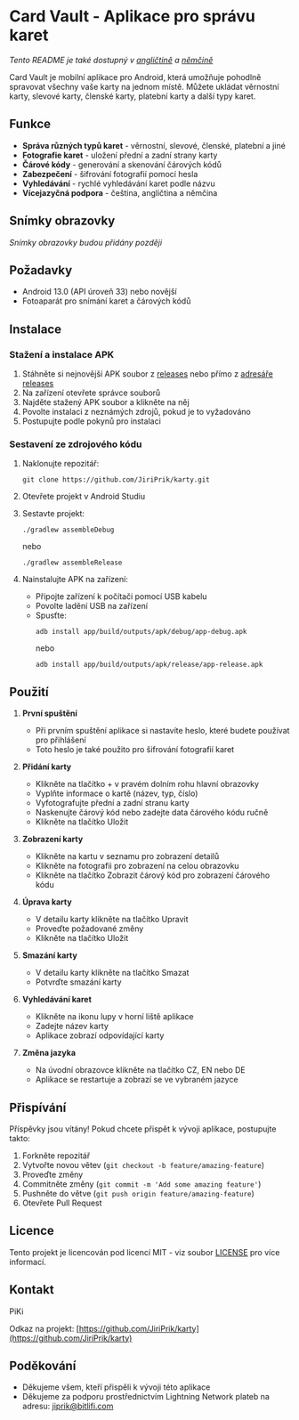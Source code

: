 # Card Vault - Aplikace pro správu karet

*Tento README je také dostupný v [angličtině](README.md) a [němčině](README_DE.md)*

Card Vault je mobilní aplikace pro Android, která umožňuje pohodlně spravovat všechny vaše karty na jednom místě. Můžete ukládat věrnostní karty, slevové karty, členské karty, platební karty a další typy karet.

<!-- Logo aplikace bude přidáno později -->

## Funkce

- **Správa různých typů karet** - věrnostní, slevové, členské, platební a jiné
- **Fotografie karet** - uložení přední a zadní strany karty
- **Čárové kódy** - generování a skenování čárových kódů
- **Zabezpečení** - šifrování fotografií pomocí hesla
- **Vyhledávání** - rychlé vyhledávání karet podle názvu
- **Vícejazyčná podpora** - čeština, angličtina a němčina

## Snímky obrazovky

*Snímky obrazovky budou přidány později*

## Požadavky

- Android 13.0 (API úroveň 33) nebo novější
- Fotoaparát pro snímání karet a čárových kódů

## Instalace

### Stažení a instalace APK

1. Stáhněte si nejnovější APK soubor z [releases](https://github.com/JiriPrik/karty/releases) nebo přímo z [adresáře releases](https://github.com/JiriPrik/karty/tree/main/releases)
2. Na zařízení otevřete správce souborů
3. Najděte stažený APK soubor a klikněte na něj
4. Povolte instalaci z neznámých zdrojů, pokud je to vyžadováno
5. Postupujte podle pokynů pro instalaci

### Sestavení ze zdrojového kódu

1. Naklonujte repozitář:
   ```
   git clone https://github.com/JiriPrik/karty.git
   ```

2. Otevřete projekt v Android Studiu

3. Sestavte projekt:
   ```
   ./gradlew assembleDebug
   ```
   nebo
   ```
   ./gradlew assembleRelease
   ```

4. Nainstalujte APK na zařízení:
   - Připojte zařízení k počítači pomocí USB kabelu
   - Povolte ladění USB na zařízení
   - Spusťte:
     ```
     adb install app/build/outputs/apk/debug/app-debug.apk
     ```
     nebo
     ```
     adb install app/build/outputs/apk/release/app-release.apk
     ```

## Použití

1. **První spuštění**
   - Při prvním spuštění aplikace si nastavíte heslo, které budete používat pro přihlášení
   - Toto heslo je také použito pro šifrování fotografií karet

2. **Přidání karty**
   - Klikněte na tlačítko + v pravém dolním rohu hlavní obrazovky
   - Vyplňte informace o kartě (název, typ, číslo)
   - Vyfotografujte přední a zadní stranu karty
   - Naskenujte čárový kód nebo zadejte data čárového kódu ručně
   - Klikněte na tlačítko Uložit

3. **Zobrazení karty**
   - Klikněte na kartu v seznamu pro zobrazení detailů
   - Klikněte na fotografii pro zobrazení na celou obrazovku
   - Klikněte na tlačítko Zobrazit čárový kód pro zobrazení čárového kódu

4. **Úprava karty**
   - V detailu karty klikněte na tlačítko Upravit
   - Proveďte požadované změny
   - Klikněte na tlačítko Uložit

5. **Smazání karty**
   - V detailu karty klikněte na tlačítko Smazat
   - Potvrďte smazání karty

6. **Vyhledávání karet**
   - Klikněte na ikonu lupy v horní liště aplikace
   - Zadejte název karty
   - Aplikace zobrazí odpovídající karty

7. **Změna jazyka**
   - Na úvodní obrazovce klikněte na tlačítko CZ, EN nebo DE
   - Aplikace se restartuje a zobrazí se ve vybraném jazyce

## Přispívání

Příspěvky jsou vítány! Pokud chcete přispět k vývoji aplikace, postupujte takto:

1. Forkněte repozitář
2. Vytvořte novou větev (`git checkout -b feature/amazing-feature`)
3. Proveďte změny
4. Commitněte změny (`git commit -m 'Add some amazing feature'`)
5. Pushněte do větve (`git push origin feature/amazing-feature`)
6. Otevřete Pull Request

## Licence

Tento projekt je licencován pod licencí MIT - viz soubor [LICENSE](LICENSE) pro více informací.

## Kontakt

PiKi

Odkaz na projekt: [https://github.com/JiriPrik/karty](https://github.com/JiriPrik/karty)

## Poděkování

- Děkujeme všem, kteří přispěli k vývoji této aplikace
- Děkujeme za podporu prostřednictvím Lightning Network plateb na adresu: jiprik@bitlifi.com
